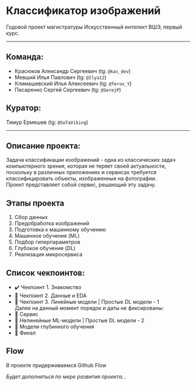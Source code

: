 # **Классификатор изображений**
Годовой проект магистратуры Искусственный интелект ВШЭ, первый курс.
___
## Команда:
- Красюков Александр Сергеевич (tg: `@kas_dev`)  
- Мевший Илья Павлович (tg: `@Ilya12`)  
- Климашевский Илья Алексеевич (tg: `@ferox_Y`)  
- Писаренко Сергей Сергеевич (tg: `@SerejP`)

## Куратор:
Тимур Ермешев (tg: `@SofaViking`)  
___
## Описание проекта:
Задача классификации изображений - одна из классических задач компьютерного зрения, которая не теряет своей актуальности, поскольку в различных приложениях и сервисах требуется классифицировать объекты, изображенные на фотографии.   
Проект представляет собой сервис, решающий эту задачу.

## Этапы проекта
1. Сбор данных
2. Предобработка изображений
3. Подготовка к машинному обучению
4. Машинное обучение (ML)
5. Подбор гиперпараметров
6. Глубокое обучение (DL)
7. Реализация микросервиса

## Список чекпоинтов:
- ✔️ Чекпоинт 1. Знакомство  
- 🚫 Чекпоинт 2. Данные и EDA  
- 🚫 Чекпоинт 3. Линейные модели | Простые DL модели - 1  
Далее на данный момент порядок и даты не фиксированы:  
- 🚫   Сервис  
- 🚫   Нелинейные ML-модели | Простые DL модели - 2  
- 🚫   Модели глубинного обучения  
- 🚫   Финал  

## Flow
В проекте придерживаемся Github Flow

*Будет дополняться по мере развития проекта...*
